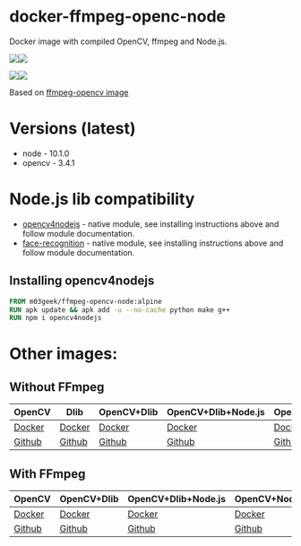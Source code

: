# docker-ffmpeg-openc-node

Docker image with compiled OpenCV, ffmpeg and Node.js.

[![](https://images.microbadger.com/badges/version/m03geek/ffmpeg-opencv-node:alpine.svg)](https://microbadger.com/images/m03geek/ffmpeg-opencv-node:alpine "version")[![](https://images.microbadger.com/badges/image/m03geek/ffmpeg-opencv-node:alpine.svg)](https://microbadger.com/images/m03geek/ffmpeg-opencv-node:alpine "layers")

[![](https://images.microbadger.com/badges/version/m03geek/ffmpeg-opencv-node:stretch.svg)](https://microbadger.com/images/m03geek/ffmpeg-opencv-node:stretch "version")[![](https://images.microbadger.com/badges/image/m03geek/ffmpeg-opencv-node:stretch.svg)](https://microbadger.com/images/m03geek/ffmpeg-opencv-node:stretch "layers")

Based on [ffmpeg-opencv image](https://hub.docker.com/r/m03geek/ffmpeg-opencv/)

# Versions (latest)

* node - 10.1.0
* opencv - 3.4.1

# Node.js lib compatibility

* [opencv4nodejs](https://www.npmjs.com/package/opencv4nodejs) - native module, see installing instructions above and follow module documentation.
* [face-recognition](https://www.npmjs.com/package/face-recognition) - native module, see installing instructions above and follow module documentation.

## Installing opencv4nodejs

```Dockerfile
FROM m03geek/ffmpeg-opencv-node:alpine
RUN apk update && apk add -u --no-cache python make g++
RUN npm i opencv4nodejs
```

# Other images:

## Without FFmpeg

| OpenCV | Dlib | OpenCV+Dlib | OpenCV+Dlib+Node.js | OpenCV+Node.js | Dlib+Node.js |
|-|-|-|-|-|-|
| [Docker](https://hub.docker.com/r/m03geek/opencv/) | [Docker](https://hub.docker.com/r/m03geek/dlib/) | [Docker](https://hub.docker.com/r/m03geek/opencv-dlib/) | [Docker](https://hub.docker.com/r/m03geek/opencv-dlib-node/) | [Docker](https://hub.docker.com/r/m03geek/opencv-node/) | [Docker](https://hub.docker.com/r/m03geek/dlib-node/) |
| [Github](https://github.com/SkeLLLa/docker-opencv) | [Github](https://github.com/SkeLLLa/docker-dlib) | [Github](https://github.com/SkeLLLa/docker-opencv-dlib) | [Github](https://github.com/SkeLLLa/docker-opencv-dlib-node) | [Github](https://github.com/SkeLLLa/docker-opencv-node) | [Github](https://github.com/SkeLLLa/docker-dlib-node) |

## With FFmpeg

| OpenCV | OpenCV+Dlib | OpenCV+Dlib+Node.js | OpenCV+Node.js |
|-|-|-|-|
| [Docker](https://hub.docker.com/r/m03geek/ffmpeg-opencv/) | [Docker](https://hub.docker.com/r/m03geek/ffmpeg-opencv-dlib/) | [Docker](https://hub.docker.com/r/m03geek/ffmpeg-opencv-dlib-node/) | [Docker](https://hub.docker.com/r/m03geek/ffmpeg-opencv-dlib-node/) |
| [Github](https://github.com/SkeLLLa/docker-ffmpeg-opencv) | [Github](https://github.com/SkeLLLa/docker-ffmpeg-opencv) | [Github](https://github.com/SkeLLLa/docker-ffmpeg-opencv-dlib-node) | [Github](https://github.com/SkeLLLa/docker-ffmpeg-opencv-node) |